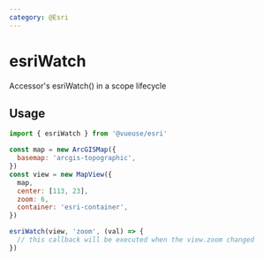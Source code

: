 ```yaml
---
category: @Esri
---
```


# esriWatch

Accessor's esriWatch() in a scope lifecycle

## Usage

```js
import { esriWatch } from '@vueuse/esri'

const map = new ArcGISMap({
  basemap: 'arcgis-topographic',
})
const view = new MapView({
  map,
  center: [113, 23],
  zoom: 6,
  container: 'esri-container',
})

esriWatch(view, 'zoom', (val) => {
  // this callback will be executed when the view.zoom changed
})

```
